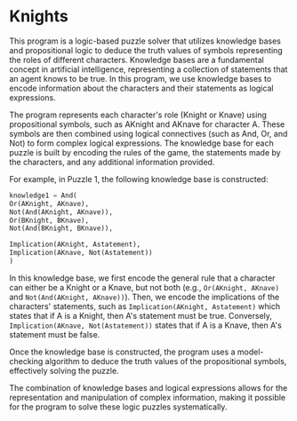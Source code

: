 # Knights

This program is a logic-based puzzle solver that utilizes knowledge bases and propositional logic to deduce the truth values of symbols representing the roles of different characters. Knowledge bases are a fundamental concept in artificial intelligence, representing a collection of statements that an agent knows to be true. In this program, we use knowledge bases to encode information about the characters and their statements as logical expressions.

The program represents each character's role (Knight or Knave) using propositional symbols, such as AKnight and AKnave for character A. These symbols are then combined using logical connectives (such as And, Or, and Not) to form complex logical expressions. The knowledge base for each puzzle is built by encoding the rules of the game, the statements made by the characters, and any additional information provided.

For example, in Puzzle 1, the following knowledge base is constructed:

```python
knowledge1 = And(
Or(AKnight, AKnave),
Not(And(AKnight, AKnave)),
Or(BKnight, BKnave),
Not(And(BKnight, BKnave)),

Implication(AKnight, Astatement),
Implication(AKnave, Not(Astatement))
)
```

In this knowledge base, we first encode the general rule that a character can either be a Knight or a Knave, but not both (e.g., `Or(AKnight, AKnave)` and `Not(And(AKnight, AKnave))`). Then, we encode the implications of the characters' statements, such as `Implication(AKnight, Astatement)` which states that if A is a Knight, then A's statement must be true. Conversely, `Implication(AKnave, Not(Astatement))` states that if A is a Knave, then A's statement must be false.

Once the knowledge base is constructed, the program uses a model-checking algorithm to deduce the truth values of the propositional symbols, effectively solving the puzzle.

The combination of knowledge bases and logical expressions allows for the representation and manipulation of complex information, making it possible for the program to solve these logic puzzles systematically.
